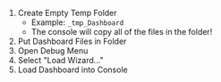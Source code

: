 
1. Create Empty Temp Folder 
    * Example: `_tmp_Dashboard`
    * The console will copy all of the files in the folder!
1. Put Dashboard Files in Folder
1. Open Debug Menu
1. Select "Load Wizard..."
1. Load Dashboard into Console
